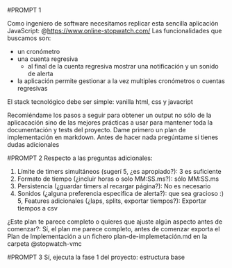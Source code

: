 
#PROMPT 1

Como ingeniero de software necesitamos replicar esta sencilla aplicación JavaScript: @https://www.online-stopwatch.com/ 
Las funcionalidades que buscamos son: 
- un cronómetro 
- una cuenta regresiva
	- al final de la cuenta regresiva mostrar una notificación y un sonido de alerta
- la aplicación permite gestionar a la vez multiples cronómetros o cuentas regresivas


El stack tecnológico debe ser simple: vanilla html, css y javacript

Recomiéndame los pasos a seguir para obtener un output no sólo de la aplicacación sino de las mejores prácticas a usar para mantener toda la documentación y tests del proyecto. Dame primero un plan de implementación en markdown. Antes de hacer nada pregúntame si tienes dudas adicionales

#PROMPT 2
 Respecto a las preguntas adicionales:  
 1. Límite de timers simultáneos (sugerí 5, ¿es apropiado?): 3 es suficiente
 2. Formato de tiempo (¿incluir horas o solo MM:SS.ms?): sólo MM:SS.ms
 3. Persistencia (¿guardar timers al recargar página?): No es necesario
 4. Sonidos (¿alguna preferencia específica de alerta?): que sea gracioso :)
 5, Features adicionales (¿laps, splits, exportar tiempos?): Exportar tiempos a csv

¿Este plan te parece completo o quieres que ajuste algún aspecto antes de comenzar?: Sí, el plan me parece completo, antes de comenzar exporta el Plan de Implementación a un fichero plan-de-implemetación.md en la carpeta @stopwatch-vmc

#PROMPT 3
Sí, ejecuta la fase 1 del proyecto: estructura base
